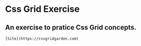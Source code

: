 # Css Grid Exercise

## An exercise to pratice Css Grid concepts.
```
[Site](https://cssgridgarden.com)
